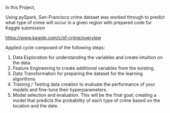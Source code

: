 
In this Project,

Using pySpark, San-Francisco crime dataset was worked through to predict what type of crime will occur in a given region with prepared code for Kaggle submission

https://www.kaggle.com/c/sf-crime/overview

Applied cycle composed of the following steps:
<ol>
<li>Data Exploration for understanding the variables and create intuition on the data.</li>
<li>Feature Engineering to create additional variables from the existing.</li>
<li>Data Transformation for preparing the dataset for the learning algorithms.</li>
<li>Training / Testing data creation to evaluate the performance of your models and fine-tune their hyperparameters.</li>
<li>Model selection and evaluation. This will be the final goal; creating a model that predicts the probability of each type of crime based on the location and the date.</li>
</ol>
